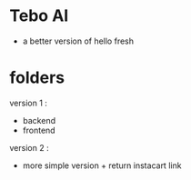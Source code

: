 # Tebo AI 
- a better version of hello fresh

# folders 
version 1 : 
- backend  
- frontend

version 2 : 
- more simple version + return instacart link 

 
